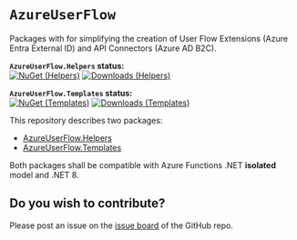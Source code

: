 ﻿# `AzureUserFlow`

Packages with for simplifying the creation of User Flow Extensions (Azure Entra External ID) and API Connectors 
(Azure AD B2C).

**`AzureUserFlow.Helpers` status:** <br>
[![NuGet (Helpers)](https://img.shields.io/nuget/v/AxelKjonsberg.AzureUserFlow.Helpers?logo=nuget)](https://www.nuget.org/packages/AxelKjonsberg.AzureUserFlow.Helpers)
[![Downloads (Helpers)](https://img.shields.io/nuget/dt/AxelKjonsberg.AzureUserFlow.Helpers)](https://www.nuget.org/packages/AxelKjonsberg.AzureUserFlow.Helpers)

**`AzureUserFlow.Templates` status:** <br>
[![NuGet (Templates)](https://img.shields.io/nuget/v/AxelKjonsberg.AzureUserFlow.Templates?logo=nuget)](https://www.nuget.org/packages/AxelKjonsberg.AzureUserFlow.Templates)
[![Downloads (Templates)](https://img.shields.io/nuget/dt/AxelKjonsberg.AzureUserFlow.Templates)](https://www.nuget.org/packages/AxelKjonsberg.AzureUserFlow.Templates)

This repository describes two packages:

* [AzureUserFlow.Helpers](https://www.nuget.org/packages/AxelKjonsberg.AzureUserFlow.Helpers/)
* [AzureUserFlow.Templates](https://www.nuget.org/packages/AxelKjonsberg.AzureUserFlow.Templates/)

Both packages shall be compatible with Azure Functions .NET **isolated** model and .NET 8.

## Do you wish to contribute?

Please post an issue on the [issue board](https://github.com/axelkjonsberg/Azure-UserFlow-Helpers/issues) of the GitHub repo.
